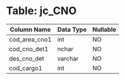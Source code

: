 # Table: jc_CNO

| Column Name | Data Type | Nullable |
|-------------|-----------|----------|
| cod_area_cno1 | int | NO |
| cod_cno_det1 | nchar | NO |
| des_cno_det | varchar | NO |
| cod_cargo1 | int | NO |
